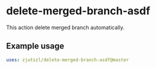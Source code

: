 # delete-merged-branch-asdf

This action delete merged branch automatically.

## Example usage

```yaml
uses: zjutszl/delete-merged-branch-asdf@master
```
